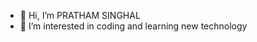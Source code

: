 - 👋 Hi, I’m PRATHAM SINGHAL
- 👀 I’m interested in coding and learning new technology


<!---
Pratham1610/Pratham1610 is a ✨ special ✨ repository because its `README.md` (this file) appears on your GitHub profile.
You can click the Preview link to take a look at your changes.
--->
